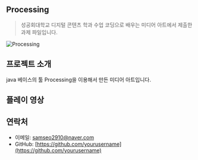 
## Processing

> 성공회대학교 디지털 콘텐츠 학과 수업 코딩으로 배우는 미디어 아트에서 제출한 과제 파일입니다.

![Processing](https://img.shields.io/badge/Processing-007ACC.svg?&style=for-the-badge&logoColor=white)

## 프로젝트 소개

java 베이스의 툴 Processing을 이용해서 만든 미디어 아트입니다.


## 플레이 영상



## 연락처

- 이메일: [samseo2910@naver.com](mailto:samseo2910@naver.com)
- GitHub: [https://github.com/yourusername](https://github.com/yourusername)
